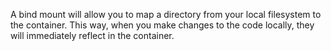 A bind mount will allow you to map a directory from your local filesystem to the container. This way, when you make changes to the code locally, they will immediately reflect in the container.